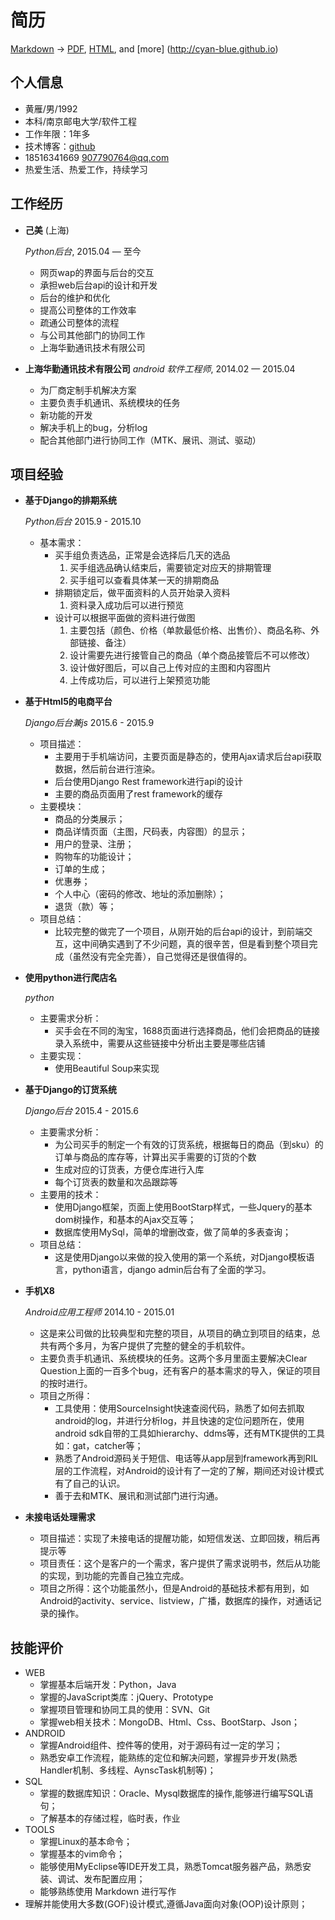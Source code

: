 简历
===============

[Markdown](https://github.com/cyan-blue/resume/blob/master/resume.md) -> [PDF](https://github.com/cyan-blue/resume/blob/master/resume.pdf), [HTML](http://cyan-blue.github.io/resume.html), and [more]
(http://cyan-blue.github.io)

个人信息
---------
*	黄雁/男/1992
*	本科/南京邮电大学/软件工程
*	工作年限：1年多
*	技术博客：[github](http://cyan-blue.github.io)
*	18516341669 907790764@qq.com
*	热爱生活、热爱工作，持续学习

工作经历
---------------

*   **己美** (上海)

	*Python后台*, 2015.04 — 至今

	-   网页wap的界面与后台的交互
	-   承担web后台api的设计和开发
	-   后台的维护和优化
	-   提高公司整体的工作效率
	-   疏通公司整体的流程
	-   与公司其他部门的协同工作
	-   上海华勤通讯技术有限公司

*   **上海华勤通讯技术有限公司** 
	*android 软件工程师*, 2014.02 — 2015.04

	-   为厂商定制手机解决方案
	-   主要负责手机通讯、系统模块的任务
	-   新功能的开发
	-   解决手机上的bug，分析log
	-   配合其他部门进行协同工作（MTK、展讯、测试、驱动）

项目经验
---------------
*	**基于Django的排期系统**

	*Python后台* 2015.9 - 2015.10
	-	基本需求：
		-	买手组负责选品，正常是会选择后几天的选品
			1.	买手组选品确认结束后，需要锁定对应天的排期管理
			2.	买手组可以查看具体某一天的排期商品
		-	排期锁定后，做平面资料的人员开始录入资料
			1.	资料录入成功后可以进行预览
		-	设计可以根据平面做的资料进行做图
			1.	主要包括（颜色、价格（单款最低价格、出售价）、商品名称、外部链接、备注）
			2.	设计需要先进行接管自己的商品（单个商品接管后不可以修改）
			3.	设计做好图后，可以自己上传对应的主图和内容图片
			4.	上传成功后，可以进行上架预览功能

*	**基于Html5的电商平台**

	*Django后台兼js* 2015.6 - 2015.9

	-	项目描述：
		-	主要用于手机端访问，主要页面是静态的，使用Ajax请求后台api获取数据，然后前台进行渲染。
		-	后台使用Django Rest framework进行api的设计
		-	主要的商品页面用了rest framework的缓存
	-	主要模块：
		-	商品的分类展示；
		-	商品详情页面（主图，尺码表，内容图）的显示；
		-	用户的登录、注册；
		-	购物车的功能设计；
		-	订单的生成；
		-	优惠券；
		-	个人中心（密码的修改、地址的添加删除）；
		-	退货（款）等；
	-	项目总结：
		-	比较完整的做完了一个项目，从刚开始的后台api的设计，到前端交互，这中间确实遇到了不少问题，真的很辛苦，但是看到整个项目完成（虽然没有完全完善），自己觉得还是很值得的。

*	**使用python进行爬店名**

	*python*

	*	主要需求分析：
		-	买手会在不同的淘宝，1688页面进行选择商品，他们会把商品的链接录入系统中，需要从这些链接中分析出主要是哪些店铺
	*	主要实现：
		-	使用Beautiful Soup来实现
*	**基于Django的订货系统**

	*Django后台* 2015.4 - 2015.6

	*	主要需求分析：
		-	为公司买手的制定一个有效的订货系统，根据每日的商品（到sku）的订单与商品的库存等，计算出买手需要的订货的个数
		-	生成对应的订货表，方便仓库进行入库
		-	每个订货表的数量和次品跟踪等
	*	主要用的技术：
		-	使用Django框架，页面上使用BootStarp样式，一些Jquery的基本dom树操作，和基本的Ajax交互等；
		-	数据库使用MySql，简单的增删改查，做了简单的多表查询；
	*	项目总结：
		-	这是使用Django以来做的投入使用的第一个系统，对Django模板语言，python语言，django admin后台有了全面的学习。

*	**手机X8**

	*Android应用工程师* 2014.10 - 2015.01

	*	这是来公司做的比较典型和完整的项目，从项目的确立到项目的结束，总共有两个多月，为客户提供了完整的健全的手机软件。
	*	主要负责手机通讯、系统模块的任务。这两个多月里面主要解决Clear Question上面的一百多个bug，还有客户的基本需求的导入，保证的项目的按时进行。
	*	项目之所得：
		-	工具使用：使用SourceInsight快速查阅代码，熟悉了如何去抓取android的log，并进行分析log，并且快速的定位问题所在，使用android sdk自带的工具如hierarchy、ddms等，还有MTK提供的工具如：gat，catcher等；
		-	熟悉了Android源码关于短信、电话等从app层到framework再到RIL层的工作流程，对Android的设计有了一定的了解，期间还对设计模式有了自己的认识。
		-	善于去和MTK、展讯和测试部门进行沟通。

*	**未接电话处理需求**

	*	项目描述：实现了未接电话的提醒功能，如短信发送、立即回拨，稍后再提示等
	*	项目责任：这个是客户的一个需求，客户提供了需求说明书，然后从功能的实现，到功能的完善自己独立完成。
	*	项目之所得：这个功能虽然小，但是Android的基础技术都有用到，如Android的activity、service、listview，广播，数据库的操作，对通话记录的操作。

技能评价
---------

*	WEB
	-	掌握基本后端开发：Python，Java
	-	掌握的JavaScript类库：jQuery、Prototype
	-	掌握项目管理和协同工具的使用：SVN、Git
	-	掌握web相关技术：MongoDB、Html、Css、BootStarp、Json；
*	ANDROID
	-	掌握Android组件、控件等的使用，对于源码有过一定的学习；
	-	熟悉安卓工作流程，能熟练的定位和解决问题，掌握异步开发(熟悉Handler机制、多线程、AynscTask机制等)；
*	SQL
	-	掌握的数据库知识：Oracle、Mysql数据库的操作,能够进行编写SQL语句；
	-	了解基本的存储过程，临时表，作业
*	TOOLS
	-	掌握Linux的基本命令；
	-	掌握基本的vim命令；
	-	能够使用MyEclipse等IDE开发工具，熟悉Tomcat服务器产品，熟悉安装、调试、发布配置应用；
	-	能够熟练使用 Markdown 进行写作
*	理解并能使用大多数(GOF)设计模式,遵循Java面向对象(OOP)设计原则；